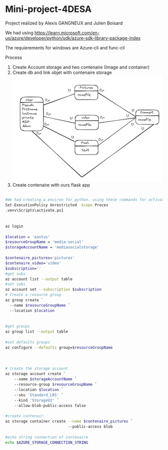 # Mini-project-4DESA

Project realized by Alexis GANGNEUX and Julien Boisard

We had using https://learn.microsoft.com/en-us/azure/developer/python/sdk/azure-sdk-library-package-index

The requierements for windows are Azure-cli and func-cli

Process 

1. Create Account storage and two contenaire (Image and container)
2. Create db and link objet with contenaire storage
![Alt text](/images/model_db.png "follow this model")
3. Create contenaire with ours flask app


```Bash 

#We had creating a environ for python. using these commands for activates it.
Set-ExecutionPolicy Unrestricted -Scope Proces
.venv\Scripts\activate.ps1 


az login 

$location = 'eastus'
$resourceGroupName = 'media-social'
$storageAccountName = 'mediasocialstorage'

$contenaire_pictures='pictures'
$contenaire_video='video'
$subscription=''
#get subs
az account list --output table
#set subs
az account set --subscription $subscription
# Create a resource group
az group create `
  --name $resourceGroupName `
  --location $location


#get groups
az group list --output table

#set defaults groups
az configure --defaults group=$resourceGroupName



# Create the storage account
az storage account create `
    --name $storageAccountName `
    --resource-group $resourceGroupName `
    --location $location `
    --sku 'Standard_LRS' `
    --kind 'StorageV2' `
    --allow-blob-public-access false 

#create contenair
az storage container create --name $contenaire_pictures `
                            --public-access blob

#echo string connection of contenaire
echo $AZURE_STORAGE_CONNECTION_STRING



```
